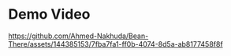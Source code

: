 # Demo Video
https://github.com/Ahmed-Nakhuda/Bean-There/assets/144385153/7fba7fa1-ff0b-4074-8d5a-ab8177458f8f

